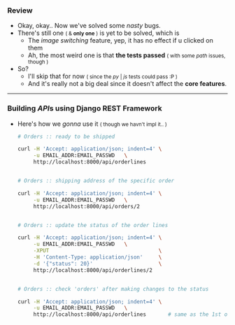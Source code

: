 ### Review
- Okay, okay.. Now we've solved some *nasty* bugs.
- There's still one <small>( & **only one** )</small> is yet to be solved, which is
    - The *image switching* feature, yep, it has no effect if u clicked on them
    - Ah, the most weird one is that **the tests passed** <small>( with some *path* issues, though )</small>
- So?
    - I'll skip that for now <small>( since the *py* | *js* tests could pass :P )</small>
    - And it's really not a big deal since it doesn't affect the **core features**.

--------

### Building *API*s using **Django REST Framework**
- Here's how we *gonna* use it <small>( though we havn't impl it.. )</small>

    ```bash
    # Orders :: ready to be shipped

    curl -H 'Accept: application/json; indent=4' \
         -u EMAIL_ADDR:EMAIL_PASSWD   \
         http://localhost:8000/api/orderlines


    # Orders :: shipping address of the specific order

    curl -H 'Accept: application/json; indent=4' \
         -u EMAIL_ADDR:EMAIL_PASSWD   \
         http://localhost:8000/api/orders/2   


    # Orders :: update the status of the order lines 

    curl -H 'Accept: application/json; indent=4' \
         -u EMAIL_ADDR:EMAIL_PASSWD   \
         -XPUT                                   \
         -H 'Content-Type: application/json'     \
         -d '{"status": 20}'                     \
         http://localhost:8000/api/orderlines/2

    
    # Orders :: check 'orders' after making changes to the status

    curl -H 'Accept: application/json; indent=4' \
         -u EMAIL_ADDR:EMAIL_PASSWD   \
         http://localhost:8000/api/orderlines       # same as the 1st one!
    ```
